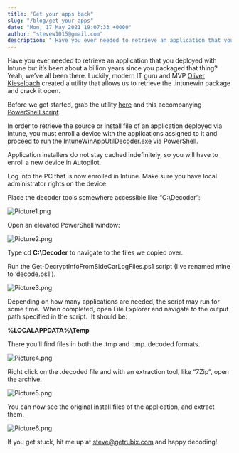 ```yaml
---
title: "Get your apps back"
slug: "/blog/get-your-apps"
date: "Mon, 17 May 2021 19:07:33 +0000"
author: "stevew1015@gmail.com"
description: " Have you ever needed to retrieve an application that you deployed with Intune but it’s been about a billion years since you packaged that thing? Yeah, we’ve all been there. Luckily, modern IT guru and MVP Oliver Kieselbach created a utility that allows us to retrieve"
---
```


Have you ever needed to retrieve an application that you deployed with Intune but it’s been about a billion years since you packaged that thing? Yeah, we’ve all been there. Luckily, modern IT guru and MVP [Oliver Kieselbach](https://oliverkieselbach.com/) created a utility that allows us to retrieve the .intunewin package and crack it open.

Before we get started, grab the utility [here](https://github.com/okieselbach/Intune/tree/master/IntuneWinAppUtilDecoder) and this accompanying [PowerShell script](https://github.com/okieselbach/Intune/blob/master/Get-DecryptInfoFromSideCarLogFiles.ps1).

In order to retrieve the source or install file of an application deployed via Intune, you must enroll a device with the applications assigned to it and proceed to run the IntuneWinAppUtilDecoder.exe via PowerShell.

Application installers do not stay cached indefinitely, so you will have to enroll a new device in Autopilot.

Log into the PC that is now enrolled in Intune. Make sure you have local administrator rights on the device.

Place the decoder tools somewhere accessible like “C:\\Decoder”:

![Picture1.png](https://getrubixsitecms.blob.core.windows.net/public-assets/content/v1/5dd365a31aa1fd743bc30b8e/1621278187613-EE3NB671YL6EPGXF9222/Picture1.png)

Open an elevated PowerShell window:

![Picture2.png](https://getrubixsitecms.blob.core.windows.net/public-assets/content/v1/5dd365a31aa1fd743bc30b8e/1621278210412-ZKJ19SVUVL9JWRB5VK13/Picture2.png)

Type cd **C:\\Decoder** to navigate to the files we copied over.

Run the Get-DecryptInfoFromSideCarLogFiles.ps1 script (I’ve renamed mine to ‘decode.ps1’).

![Picture3.png](https://getrubixsitecms.blob.core.windows.net/public-assets/content/v1/5dd365a31aa1fd743bc30b8e/1621278298958-M9RBYRT0GQNNQ5L5YBLW/Picture3.png)

Depending on how many applications are needed, the script may run for some time.  When completed, open File Explorer and navigate to the output path specified in the script.  It should be:

**%LOCALAPPDATA%\\Temp**

There you’ll find files in both the .tmp and .tmp. decoded formats.

![Picture4.png](https://getrubixsitecms.blob.core.windows.net/public-assets/content/v1/5dd365a31aa1fd743bc30b8e/1621278339421-92JEN8MUQUIX52RLW2JC/Picture4.png)

Right click on the .decoded file and with an extraction tool, like “7Zip”, open the archive.

![Picture5.png](https://getrubixsitecms.blob.core.windows.net/public-assets/content/v1/5dd365a31aa1fd743bc30b8e/1621278373065-BO436FJUROXLEZ75TG8I/Picture5.png)

You can now see the original install files of the application, and extract them.

![Picture6.png](https://getrubixsitecms.blob.core.windows.net/public-assets/content/v1/5dd365a31aa1fd743bc30b8e/1621278640753-Z14UXKYPMEWF3OJL6BQG/Picture6.png)

If you get stuck, hit me up at [steve@getrubix.com](mailto:steve@getrubix.com) and happy decoding!